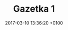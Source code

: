 ---
layout: Issue
title:  Gazetka 1
date:   2017-03-10 13:36:20 +0100
categories: Gazetka
issue: 1
---